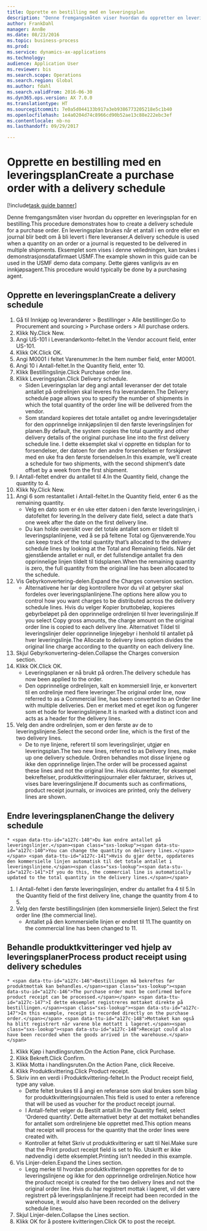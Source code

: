 ```yaml
--- 
title: Opprette en bestilling med en leveringsplan
description: "Denne fremgangsmåten viser hvordan du oppretter en leveringsplan for en bestilling."
author: FrankDahl
manager: AnnBe
ms.date: 08/23/2016
ms.topic: business-process
ms.prod: 
ms.service: dynamics-ax-applications
ms.technology: 
audience: Application User
ms.reviewer: bis
ms.search.scope: Operations
ms.search.region: Global
ms.author: fdahl
ms.search.validFrom: 2016-06-30
ms.dyn365.ops.version: AX 7.0.0
ms.translationtype: HT
ms.sourcegitcommit: 7e0a5d044133b917a3eb9386773205218e5c1b40
ms.openlocfilehash: 1e4a0204d74c8966cd90b52ae13c88e222ebc3ef
ms.contentlocale: nb-no
ms.lasthandoff: 09/29/2017

---
```

# <a name="create-a-purchase-order-with-a-delivery-schedule"></a><span data-ttu-id="a127c-103">Opprette en bestilling med en leveringsplan</span><span class="sxs-lookup"><span data-stu-id="a127c-103">Create a purchase order with a delivery schedule</span></span>

[!include[task guide banner](../../includes/task-guide-banner.md)]

<span data-ttu-id="a127c-104">Denne fremgangsmåten viser hvordan du oppretter en leveringsplan for en bestilling.</span><span class="sxs-lookup"><span data-stu-id="a127c-104">This procedure demonstrates how to create a delivery schedule for a purchase order.</span></span> <span data-ttu-id="a127c-105">En leveringsplan brukes når et antall i en ordre eller en journal blir bedt om å bli levert i flere leveranser.</span><span class="sxs-lookup"><span data-stu-id="a127c-105">A delivery schedule is used when a quantity on an order or a journal is requested to be delivered in multiple shipments.</span></span> <span data-ttu-id="a127c-106">Eksemplet som vises i denne veiledningen, kan brukes i demonstrasjonsdatafirmaet USMF.</span><span class="sxs-lookup"><span data-stu-id="a127c-106">The example shown in this guide can be used in the USMF demo data company.</span></span> <span data-ttu-id="a127c-107">Dette gjøres vanligvis av en innkjøpsagent.</span><span class="sxs-lookup"><span data-stu-id="a127c-107">This procedure would typically be done by a purchasing agent.</span></span>


## <a name="create-a-delivery-schedule"></a><span data-ttu-id="a127c-108">Opprette en leveringsplan</span><span class="sxs-lookup"><span data-stu-id="a127c-108">Create a delivery schedule</span></span>
1. <span data-ttu-id="a127c-109">Gå til Innkjøp og leverandører > Bestillinger > Alle bestillinger.</span><span class="sxs-lookup"><span data-stu-id="a127c-109">Go to Procurement and sourcing > Purchase orders > All purchase orders.</span></span>
2. <span data-ttu-id="a127c-110">Klikk Ny.</span><span class="sxs-lookup"><span data-stu-id="a127c-110">Click New.</span></span>
3. <span data-ttu-id="a127c-111">Angi US-101 i Leverandørkonto-feltet.</span><span class="sxs-lookup"><span data-stu-id="a127c-111">In the Vendor account field, enter US-101.</span></span>
4. <span data-ttu-id="a127c-112">Klikk OK.</span><span class="sxs-lookup"><span data-stu-id="a127c-112">Click OK.</span></span>
5. <span data-ttu-id="a127c-113">Angi M0001 i feltet Varenummer.</span><span class="sxs-lookup"><span data-stu-id="a127c-113">In the Item number field, enter M0001.</span></span>
6. <span data-ttu-id="a127c-114">Angi 10 i Antall-feltet.</span><span class="sxs-lookup"><span data-stu-id="a127c-114">In the Quantity field, enter 10.</span></span>
7. <span data-ttu-id="a127c-115">Klikk Bestillingslinje.</span><span class="sxs-lookup"><span data-stu-id="a127c-115">Click Purchase order line.</span></span>
8. <span data-ttu-id="a127c-116">Klikk Leveringsplan.</span><span class="sxs-lookup"><span data-stu-id="a127c-116">Click Delivery schedule.</span></span>
    * <span data-ttu-id="a127c-117">Siden Leveringsplan lar deg angi antall leveranser der det totale antallet på ordrelinjen skal leveres fra leverandøren.</span><span class="sxs-lookup"><span data-stu-id="a127c-117">The Delivery schedule page allows you to specify the number of shipments in which the total quantity of the order line will be delivered from the vendor.</span></span>  
    * <span data-ttu-id="a127c-118">Som standard kopieres det totale antallet og andre leveringsdetaljer for den opprinnelige innkjøpslinjen til den første leveringslinjen for planen.</span><span class="sxs-lookup"><span data-stu-id="a127c-118">By default, the system copies the total quantity and other delivery details of the original purchase line into the first delivery schedule line.</span></span> <span data-ttu-id="a127c-119">I dette eksemplet skal vi opprette en tidsplan for to forsendelser, der datoen for den andre forsendelsen er forskjøvet med en uke fra den første forsendelsen.</span><span class="sxs-lookup"><span data-stu-id="a127c-119">In this example, we’ll create a schedule for two shipments, with the second shipment’s date offset by a week from the first shipment.</span></span>  
9. <span data-ttu-id="a127c-120">I Antall-feltet endrer du antallet til 4.</span><span class="sxs-lookup"><span data-stu-id="a127c-120">In the Quantity field, change the quantity to 4.</span></span>
10. <span data-ttu-id="a127c-121">Klikk Ny.</span><span class="sxs-lookup"><span data-stu-id="a127c-121">Click New.</span></span>
11. <span data-ttu-id="a127c-122">Angi 6 som restantallet i Antall-feltet.</span><span class="sxs-lookup"><span data-stu-id="a127c-122">In the Quantity field, enter 6 as the remaining quantity.</span></span>
    * <span data-ttu-id="a127c-123">Velg en dato som er én uke etter datoen i den første leveringslinjen, i datofeltet for levering.</span><span class="sxs-lookup"><span data-stu-id="a127c-123">In the delivery date field, select a date that’s one week after the date on the first delivery line.</span></span>  
    * <span data-ttu-id="a127c-124">Du kan holde oversikt over det totale antallet som er tildelt til leveringsplanlinjene, ved å se på feltene Total og Gjenværende.</span><span class="sxs-lookup"><span data-stu-id="a127c-124">You can keep track of the total quantity that’s allocated to the delivery schedule lines by looking at the Total and Remaining fields.</span></span> <span data-ttu-id="a127c-125">Når det gjenstående antallet er null, er det fullstendige antallet fra den opprinnelige linjen tildelt til tidsplanen.</span><span class="sxs-lookup"><span data-stu-id="a127c-125">When the remaining quantity is zero, the full quantity from the original line has been allocated to the schedule.</span></span>  
12. <span data-ttu-id="a127c-126">Vis Gebyrkonvertering-delen.</span><span class="sxs-lookup"><span data-stu-id="a127c-126">Expand the Charges conversion section.</span></span>
    * <span data-ttu-id="a127c-127">Alternativene her lar deg kontrollere hvor du vil at gebyrer skal fordeles over leveringsplanlinjene.</span><span class="sxs-lookup"><span data-stu-id="a127c-127">The options here allow you to control how you want charges to be distributed across the delivery schedule lines.</span></span> <span data-ttu-id="a127c-128">Hvis du velger Kopier bruttobeløp, kopieres gebyrbeløpet på den opprinnelige ordrelinjen til hver leveringslinje.</span><span class="sxs-lookup"><span data-stu-id="a127c-128">If you select Copy gross amounts, the charge amount on the original order line is copied to each delivery line.</span></span> <span data-ttu-id="a127c-129">Alternativet Tildel til leveringslinjer deler opprinnelige linjegebyr i henhold til antallet på hver leveringslinje.</span><span class="sxs-lookup"><span data-stu-id="a127c-129">The Allocate to delivery lines option divides the original line charge according to the quantity on each delivery line.</span></span>  
13. <span data-ttu-id="a127c-130">Skjul Gebyrkonvertering-delen.</span><span class="sxs-lookup"><span data-stu-id="a127c-130">Collapse the Charges conversion section.</span></span>
14. <span data-ttu-id="a127c-131">Klikk OK.</span><span class="sxs-lookup"><span data-stu-id="a127c-131">Click OK.</span></span>
    * <span data-ttu-id="a127c-132">Leveringsplanen er nå brukt på ordren.</span><span class="sxs-lookup"><span data-stu-id="a127c-132">The delivery schedule has now been applied to the order.</span></span>  
    * <span data-ttu-id="a127c-133">Den opprinnelige ordrelinjen, kalt en kommersiell linje, er konvertert til en ordrelinje med flere leveringer.</span><span class="sxs-lookup"><span data-stu-id="a127c-133">The original order line, now referred to as a Commercial line, has been converted to an Order line with multiple deliveries.</span></span> <span data-ttu-id="a127c-134">Den er merket med et eget ikon og fungerer som et hode for leveringslinjene.</span><span class="sxs-lookup"><span data-stu-id="a127c-134">It is marked with a distinct icon and acts as a header for the delivery lines.</span></span>  
15. <span data-ttu-id="a127c-135">Velg den andre ordrelinjen, som er den første av de to leveringslinjene.</span><span class="sxs-lookup"><span data-stu-id="a127c-135">Select the second order line, which is the first of the two delivery lines.</span></span>
    * <span data-ttu-id="a127c-136">De to nye linjene, referert til som leveringslinjer, utgjør en leveringsplan.</span><span class="sxs-lookup"><span data-stu-id="a127c-136">The two new lines, referred to as Delivery lines, make up one delivery schedule.</span></span> <span data-ttu-id="a127c-137">Ordren behandles mot disse linjene og ikke den opprinnelige linjen.</span><span class="sxs-lookup"><span data-stu-id="a127c-137">The order will be processed against these lines and not the original line.</span></span> <span data-ttu-id="a127c-138">Hvis dokumenter, for eksempel bekreftelser, produktkvitteringsjournaler eller fakturaer, skrives ut, vises bare leveringslinjene.</span><span class="sxs-lookup"><span data-stu-id="a127c-138">If documents such as confirmations, product receipt journals, or invoices are printed, only the delivery lines are shown.</span></span>  

## <a name="change-the-delivery-schedule"></a><span data-ttu-id="a127c-139">Endre leveringsplanen</span><span class="sxs-lookup"><span data-stu-id="a127c-139">Change the delivery schedule</span></span>
    * <span data-ttu-id="a127c-140">Du kan endre antallet på leveringslinjer.</span><span class="sxs-lookup"><span data-stu-id="a127c-140">You can change the quantity on delivery lines.</span></span> <span data-ttu-id="a127c-141">Hvis du gjør dette, oppdateres den kommersielle linjen automatisk til det totale antallet i leveringslinjene.</span><span class="sxs-lookup"><span data-stu-id="a127c-141">If you do this, the commercial line is automatically updated to the total quantity in the delivery lines.</span></span>  
1. <span data-ttu-id="a127c-142">I Antall-feltet i den første leveringslinjen, endrer du antallet fra 4 til 5.</span><span class="sxs-lookup"><span data-stu-id="a127c-142">In the Quantity field of the first delivery line, change the quantity from 4 to 5.</span></span>
2. <span data-ttu-id="a127c-143">Velg den første bestillingslinjen (den kommersielle linjen).</span><span class="sxs-lookup"><span data-stu-id="a127c-143">Select the first order line (the commercial line).</span></span>
    * <span data-ttu-id="a127c-144">Antallet på den kommersielle linjen er endret til 11.</span><span class="sxs-lookup"><span data-stu-id="a127c-144">The quantity on the commercial line has been changed to 11.</span></span>  

## <a name="process-product-receipt-using-delivery-schedules"></a><span data-ttu-id="a127c-145">Behandle produktkvitteringer ved hjelp av leveringsplaner</span><span class="sxs-lookup"><span data-stu-id="a127c-145">Process product receipt using delivery schedules</span></span>
    * <span data-ttu-id="a127c-146">Bestillingen må bekreftes før produktmottak kan behandles.</span><span class="sxs-lookup"><span data-stu-id="a127c-146">The purchase order must be confirmed before product receipt can be processed.</span></span> <span data-ttu-id="a127c-147">I dette eksemplet registreres mottaket direkte på bestillingen.</span><span class="sxs-lookup"><span data-stu-id="a127c-147">In this example, receipt is recorded directly on the purchase order.</span></span> <span data-ttu-id="a127c-148">Mottaket kan også ha blitt registrert når varene ble mottatt i lageret.</span><span class="sxs-lookup"><span data-stu-id="a127c-148">Receipt could also have been recorded when the goods arrived in the warehouse.</span></span>  
1. <span data-ttu-id="a127c-149">Klikk Kjøp i handlingsruten.</span><span class="sxs-lookup"><span data-stu-id="a127c-149">On the Action Pane, click Purchase.</span></span>
2. <span data-ttu-id="a127c-150">Klikk Bekreft.</span><span class="sxs-lookup"><span data-stu-id="a127c-150">Click Confirm.</span></span>
3. <span data-ttu-id="a127c-151">Klikk Motta i handlingsruten.</span><span class="sxs-lookup"><span data-stu-id="a127c-151">On the Action Pane, click Receive.</span></span>
4. <span data-ttu-id="a127c-152">Klikk Produktkvittering.</span><span class="sxs-lookup"><span data-stu-id="a127c-152">Click Product receipt.</span></span>
5. <span data-ttu-id="a127c-153">Skriv inn en verdi i Produktkvittering-feltet.</span><span class="sxs-lookup"><span data-stu-id="a127c-153">In the Product receipt field, type any value.</span></span>
    * <span data-ttu-id="a127c-154">Dette feltet brukes til å angi en referanse som skal brukes som bilag for produktkvitteringsjournalen.</span><span class="sxs-lookup"><span data-stu-id="a127c-154">This field is used to enter a reference that will be used as voucher for the product receipt journal.</span></span>  
    * <span data-ttu-id="a127c-155">I Antall-feltet velger du Bestilt antall.</span><span class="sxs-lookup"><span data-stu-id="a127c-155">In the Quantity field, select ‘Ordered quantity’.</span></span> <span data-ttu-id="a127c-156">Dette alternativet betyr at det mottaket behandles for antallet som ordrelinjene ble opprettet med.</span><span class="sxs-lookup"><span data-stu-id="a127c-156">This option means that receipt will process for the quantity that the order lines were created with.</span></span>  
    * <span data-ttu-id="a127c-157">Kontroller at feltet Skriv ut produktkvittering er satt til Nei.</span><span class="sxs-lookup"><span data-stu-id="a127c-157">Make sure that the Print product receipt field is set to No.</span></span> <span data-ttu-id="a127c-158">Utskrift er ikke nødvendig i dette eksemplet.</span><span class="sxs-lookup"><span data-stu-id="a127c-158">Printing isn’t needed in this example.</span></span>  
6. <span data-ttu-id="a127c-159">Vis Linjer-delen.</span><span class="sxs-lookup"><span data-stu-id="a127c-159">Expand the Lines section.</span></span>
    * <span data-ttu-id="a127c-160">Legg merke til hvordan produktkvitteringen opprettes for de to leveringslinjene og ikke for den opprinnelige ordrelinjen.</span><span class="sxs-lookup"><span data-stu-id="a127c-160">Notice how the product receipt is created for the two delivery lines and not the original order line.</span></span> <span data-ttu-id="a127c-161">Hvis du har registrert mottak i lageret, vil det være registrert på leveringsplanlinjene.</span><span class="sxs-lookup"><span data-stu-id="a127c-161">If receipt had been recorded in the warehouse, it would also have been recorded on the delivery schedule lines.</span></span>  
7. <span data-ttu-id="a127c-162">Skjul Linjer-delen.</span><span class="sxs-lookup"><span data-stu-id="a127c-162">Collapse the Lines section.</span></span>
8. <span data-ttu-id="a127c-163">Klikk OK for å postere kvitteringen.</span><span class="sxs-lookup"><span data-stu-id="a127c-163">Click OK to post the receipt.</span></span>


